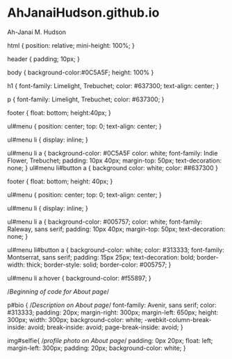 # AhJanaiHudson.github.io
Ah-Janai M. Hudson

<!doctype css>

html {
  position: relative;
  mini-height: 100%;
 }

header {
  padding; 10px;
}

body {
  background-color:#0C5A5F;
    height: 100%
}

h1 {
  font-family: Limelight, Trebuchet;
  color: #637300;
  text-align: center;
}

p { 
  font-family: Limelight, Trebuchet;
color: #637300;
}

footer {
  float: bottom;
  height:40px;
}

ul#menu {
  position: center;
  top: 0;
  text-align: center;
}

ul#menu li {
  display: inline;
}

ul#menu li a {
  background-color: #0C5A5F
  color: white;
  font-family: Indie Flower,
   Trebuchet;
  padding: 10px 40px;
  margin-top: 50px;
  text-decoration: none;
}
ul#menu li#button a {
  background color: white;
  color: ##637300
}

footer {
  float: bottom;
  height: 40px;
}

ul#menu {
  position: center;
  top: 0;
  text-align: center;
}

ul#menu li {
  display: inline;
}

ul#menu li a {
  background-color: #005757;
  color: white;
  font-family: Raleway, sans serif;
  padding: 10px 40px;
  margin-top: 50px;
  text-decoration: none;
}

ul#menu li#button a {
  background-color: white;
  color: #313333;
  font-family: Montserrat, sans serif;
  padding: 15px 25px;
  text-decoration: bold;
  border-width: thick;
  border-style: solid;
  border-color: #005757;
}

ul#menu li a:hover {
  background-color: #f55897;
}

/*Beginning of code for About page*/

p#bio { /*Description on About page*/
  font-family: Avenir, sans serif;
  color: #313333;
  padding: 20px;
  margin-right: 300px;
  margin-left: 650px;
  height: 300px;
  width: 300px;
  background-color: white;
  -webkit-column-break-inside: avoid;
  break-inside: avoid;
  page-break-inside: avoid;
}

img#selfie{
  /*profile photo on About page*/
  padding: 0px 20px;
  float: left;
  margin-left: 300px;
  padding: 20px;
  background-color: white;
}
